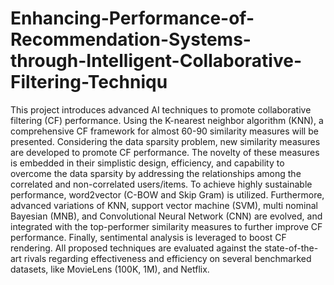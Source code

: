# Enhancing-Performance-of-Recommendation-Systems-through-Intelligent-Collaborative-Filtering-Techniqu
This project introduces advanced AI techniques to promote collaborative filtering (CF) performance. Using the K-nearest neighbor algorithm (KNN), a comprehensive CF framework for almost 60-90 similarity measures will be presented. Considering the data sparsity problem, new similarity measures are developed to promote CF performance. The novelty of these measures is embedded in their simplistic design, efficiency, and capability to overcome the data sparsity by addressing the relationships among the correlated and non-correlated users/items. To achieve highly sustainable performance, word2vector (C-BOW and Skip Gram) is utilized. Furthermore, advanced variations of KNN, support vector machine (SVM), multi nominal Bayesian (MNB), and Convolutional Neural Network (CNN) are evolved, and integrated with the top-performer similarity measures to further improve CF performance. Finally, sentimental analysis is leveraged to boost CF rendering. All proposed techniques are evaluated against the state-of-the-art rivals regarding effectiveness and efficiency on several benchmarked datasets, like MovieLens (100K, 1M),  and Netflix.
